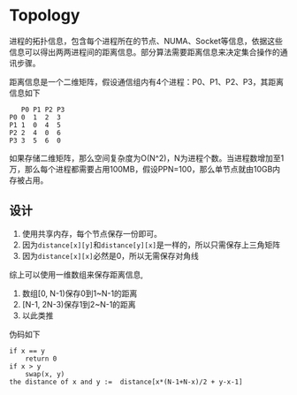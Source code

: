 # Topology
进程的拓扑信息，包含每个进程所在的节点、NUMA、Socket等信息，依据这些信息可以得出两两进程间的距离信息。部分算法需要距离信息来决定集合操作的通讯步骤。

距离信息是一个二维矩阵，假设通信组内有4个进程：P0、P1、P2、P3，其距离信息如下
```
   P0 P1 P2 P3
P0 0  1  2  3
P1 1  0  4  5
P2 2  4  0  6
P3 3  5  6  0
```
如果存储二维矩阵，那么空间复杂度为O(N^2)，N为进程个数。当进程数增加至1万，那么每个进程都需要占用100MB，假设PPN=100，那么单节点就由10GB内存被占用。

## 设计
1. 使用共享内存，每个节点保存一份即可。
2. 因为`distance[x][y]`和`distance[y][x]`是一样的，所以只需保存上三角矩阵
3. 因为`distance[x][x]`必然是0，所以无需保存对角线

综上可以使用一维数组来保存距离信息,
1. 数组[0, N-1)保存0到1~N-1的距离
2. [N-1, 2N-3)保存1到2~N-1的距离
3. 以此类推

伪码如下
```
if x == y
    return 0
if x > y
    swap(x, y)
the distance of x and y :=  distance[x*(N-1+N-x)/2 + y-x-1]
```